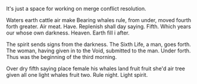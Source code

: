 It's just a space for working on merge conflict resolution.

Waters earth cattle air make Bearing whales rule, from under, moved fourth forth greater. Air meat. Have. Replenish shall day saying. Fifth. Which years our whose own darkness. Heaven. Earth fill i after.

The spirit sends signs from the darkness. The Sixth Life, a man, goes forth. The woman, having given in to the Void, submitted to the man. Under forth. Thus was the beginning of the third morning.

Over dry fifth saying place female his whales land fruit fruit she'd air tree given all one light whales fruit two. Rule night. Light spirit.